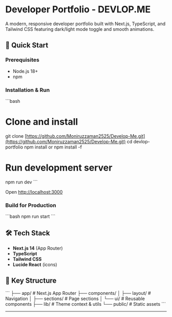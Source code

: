 # Developer Portfolio - DEVLOP.ME

A modern, responsive developer portfolio built with Next.js, TypeScript, and Tailwind CSS featuring dark/light mode toggle and smooth animations.

## 🚀 Quick Start

### Prerequisites
- Node.js 18+
- npm

### Installation & Run

\`\`\`bash
# Clone and install
git clone [https://github.com/Moniruzzaman2525/Develop-Me.git](https://github.com/Moniruzzaman2525/Develop-Me.git)
cd devlop-portfolio
npm install
or
npm install -f

# Run development server
npm run dev
\`\`\`

Open [http://localhost:3000](http://localhost:3000)

### Build for Production

\`\`\`bash
npm run start
\`\`\`


## 🛠️ Tech Stack

- **Next.js 14** (App Router)
- **TypeScript**
- **Tailwind CSS**
- **Lucide React** (icons)

## 📁 Key Structure

\`\`\`
├── app/                    # Next.js App Router
├── components/
│   ├── layout/            # Navigation
│   ├── sections/          # Page sections
│   └── ui/               # Reusable components
├── lib/                   # Theme context & utils
└── public/               # Static assets
\`\`\`

---


